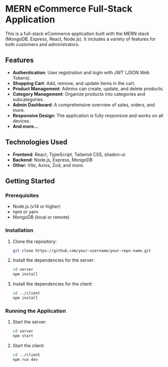 
# MERN eCommerce Full-Stack Application

This is a full-stack eCommerce application built with the MERN stack (MongoDB, Express, React, Node.js). It includes a variety of features for both customers and administrators.

## Features

- **Authentication**: User registration and login with JWT (JSON Web Tokens).
- **Shopping Cart**: Add, remove, and update items in the cart.
- **Product Management**: Admins can create, update, and delete products.
- **Category Management**: Organize products into categories and subcategories.
- **Admin Dashboard**: A comprehensive overview of sales, orders, and more.
- **Responsive Design**: The application is fully responsive and works on all devices.
- **And more...**

## Technologies Used

- **Frontend**: React, TypeScript, Tailwind CSS, shadcn-ui
- **Backend**: Node.js, Express, MongoDB
- **Other**: Vite, Axios, Zod, and more.

## Getting Started

### Prerequisites

- Node.js (v14 or higher)
- npm or yarn
- MongoDB (local or remote)

### Installation

1. Clone the repository:
   ```bash
   git clone https://github.com/your-username/your-repo-name.git
   ```

2. Install the dependencies for the server:
   ```bash
   cd server
   npm install
   ```

3. Install the dependencies for the client:
   ```bash
   cd ../client
   npm install
   ```

### Running the Application

1. Start the server:
   ```bash
   cd server
   npm start
   ```

2. Start the client:
   ```bash
   cd ../client
   npm run dev
   ```